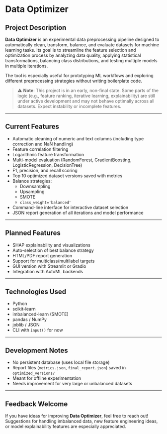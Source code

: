 # Data Optimizer

## Project Description

**Data Optimizer** is an experimental data preprocessing pipeline designed to automatically clean, transform, balance, and evaluate datasets for machine learning tasks. Its goal is to streamline the feature selection and optimization process by analyzing data quality, applying statistical transformations, balancing class distributions, and testing multiple models in multiple iterations.

The tool is especially useful for prototyping ML workflows and exploring different preprocessing strategies without writing boilerplate code.

>⚠ **Note**: This project is in an early, non-final state. Some parts of the logic (e.g., feature ranking, iterative learning, explainability) are still under active development and may not behave optimally across all datasets. Expect instability or incomplete features.

---

## Current Features

- Automatic cleaning of numeric and text columns (including type correction and NaN handling)
- Feature correlation filtering
- Logarithmic feature transformation
- Multi-model evaluation (RandomForest, GradientBoosting, LogisticRegression, DecisionTree)
- F1, precision, and recall scoring
- Top 10 optimized dataset versions saved with metrics
- Balance strategies:
  - Downsampling
  - Upsampling
  - SMOTE
  - `class_weight='balanced'`
- Command-line interface for interactive dataset selection
- JSON report generation of all iterations and model performance

---

## Planned Features

- SHAP explainability and visualizations
- Auto-selection of best balance strategy
- HTML/PDF report generation
- Support for multiclass/multilabel targets
- GUI version with Streamlit or Gradio
- Integration with AutoML backends

---

## Technologies Used

- Python
- scikit-learn
- imbalanced-learn (SMOTE)
- pandas / NumPy
- joblib / JSON
- CLI with `input()` for now

---

## Development Notes

- No persistent database (uses local file storage)
- Report files (`metrics.json`, `final_report.json`) saved in `optimized_versions/`
- Meant for offline experimentation
- Needs improvement for very large or unbalanced datasets

---

## Feedback Welcome

If you have ideas for improving **Data Optimizer**, feel free to reach out! Suggestions for handling imbalanced data, new feature engineering ideas, or model explainability features are especially appreciated.
